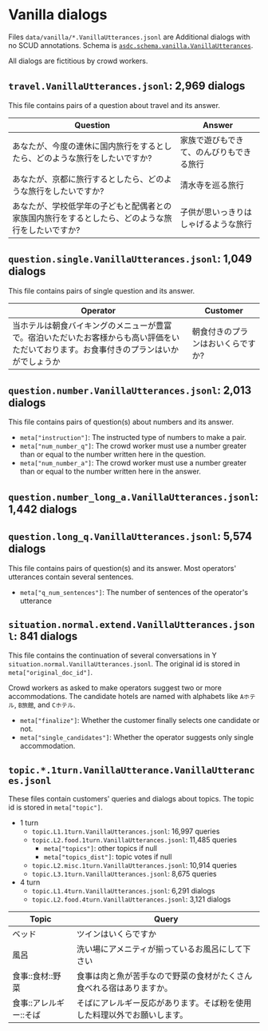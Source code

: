 
# Vanilla dialogs

Files ``data/vanilla/*.VanillaUtterances.jsonl`` are Additional dialogs with no SCUD annotations.
Schema is [``asdc.schema.vanilla.VanillaUtterances``](asdc/schema/vanilla.py).

All dialogs are fictitious by crowd workers.

## ``travel.VanillaUtterances.jsonl``: 2,969 dialogs

This file contains pairs of a question about travel and its answer.

| Question | Answer |
| --- | --- |
| あなたが、今度の連休に国内旅行をするとしたら、どのような旅行をしたいですか? | 家族で遊びもできて、のんびりもできる旅行 |
| あなたが、京都に旅行するとしたら、どのような旅行をしたいですか? | 清水寺を巡る旅行|
| あなたが、学校低学年の子どもと配偶者との家族国内旅行をするとしたら、どのような旅行をしたいですか? | 子供が思いっきりはしゃげるような旅行|

## ``question.single.VanillaUtterances.jsonl``: 1,049 dialogs

This file contains pairs of single question and its answer.

| Operator | Customer |
| --- | --- |
| 当ホテルは朝食バイキングのメニューが豊富で。宿泊いただいたお客様からも高い評価をいただいております。お食事付きのプランはいかがでしょうか | 朝食付きのプランはおいくらですか?|

## ``question.number.VanillaUtterances.jsonl``: 2,013 dialogs

This file contains pairs of question(s) about numbers and its answer.

- ``meta["instruction"]``: The instructed type of numbers to make a pair.
- ``meta["num_number_q"]``: The crowd worker must use a number greater than or equal to the number written here in the question.
- ``meta["num_number_a"]``: The crowd worker must use a number greater than or equal to the number written here in the answer.

## ``question.number_long_a.VanillaUtterances.jsonl``: 1,442 dialogs

## ``question.long_q.VanillaUtterances.jsonl``: 5,574 dialogs

This file contains pairs of question(s) and its answer.
Most operators' utterances contain several sentences.

- ``meta["q_num_sentences"]``: The number of sentences of the operator's utterance

## ``situation.normal.extend.VanillaUtterances.jsonl``: 841 dialogs

This file contains the continuation of several conversations in Y ``situation.normal.VanillaUtterances.jsonl``.
The original id is stored in ``meta["original_doc_id"]``.

Crowd workers as asked to make operators suggest two or more accommodations.
The candidate hotels are named with alphabets like ``Aホテル``, ``B旅館``, and ``Cホテル``.

- ``meta["finalize"]``: Whether the customer finally selects one candidate or not.
- ``meta["single_candidates"]``: Whether the operator suggests only single accommodation.

## ``topic.*.1turn.VanillaUtterance.VanillaUtterances.jsonl``

These files contain customers' queries and dialogs about topics.
The topic id is stored in ``meta["topic"]``.

- 1 turn
    - ``topic.L1.1turn.VanillaUtterances.jsonl``: 16,997 queries
    - ``topic.L2.food.1turn.VanillaUtterances.jsonl``: 11,485 queries
        - ``meta["topics"]``: other topics if null
        - ``meta["topics_dist"]``: topic votes if null
    - ``topic.L2.misc.1turn.VanillaUtterances.jsonl``: 10,914 queries
    - ``topic.L3.1turn.VanillaUtterances.jsonl``: 8,675 queries
- 4 turn
    - ``topic.L1.4turn.VanillaUtterances.jsonl``: 6,291 dialogs
    - ``topic.L2.food.4turn.VanillaUtterances.jsonl``: 3,121 dialogs

| Topic | Query |
| --- | --- |
| ベッド | ツインはいくらですか |
| 風呂 | 洗い場にアメニティが揃っているお風呂にして下さい |
| 食事::食材::野菜 | 食事は肉と魚が苦手なので野菜の食材がたくさん食べれる宿はありますか。|
| 食事::アレルギー::そば | そばにアレルギー反応があります。そば粉を使用した料理以外でお願いします。|
